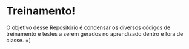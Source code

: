 # Treinamento!

O objetivo desse Repositório é condensar os diversos códigos de treinamento e testes a serem gerados no aprendizado dentro e fora de classe. =)
#